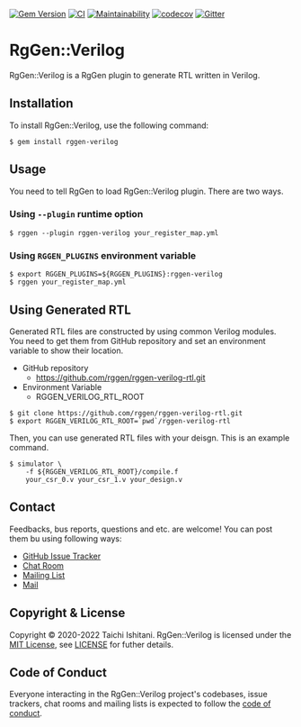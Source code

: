 [![Gem Version](https://badge.fury.io/rb/rggen-verilog.svg)](https://badge.fury.io/rb/rggen-verilog)
[![CI](https://github.com/rggen/rggen-verilog/workflows/CI/badge.svg)](https://github.com/rggen/rggen-verilog/actions?query=workflow%3ACI)
[![Maintainability](https://api.codeclimate.com/v1/badges/7a4090f4a7c21d29036c/maintainability)](https://codeclimate.com/github/rggen/rggen-verilog/maintainability)
[![codecov](https://codecov.io/gh/rggen/rggen-verilog/branch/master/graph/badge.svg)](https://codecov.io/gh/rggen/rggen-verilog)
[![Gitter](https://badges.gitter.im/rggen/rggen.svg)](https://gitter.im/rggen/rggen?utm_source=badge&utm_medium=badge&utm_campaign=pr-badge)

# RgGen::Verilog

RgGen::Verilog is a RgGen plugin to generate RTL written in Verilog.

## Installation

To install RgGen::Verilog, use the following command:

```
$ gem install rggen-verilog
```

## Usage

You need to tell RgGen to load RgGen::Verilog plugin. There are two ways.

### Using `--plugin` runtime option

```
$ rggen --plugin rggen-verilog your_register_map.yml
```

### Using `RGGEN_PLUGINS` environment variable

```
$ export RGGEN_PLUGINS=${RGGEN_PLUGINS}:rggen-verilog
$ rggen your_register_map.yml
```

## Using Generated RTL

Generated RTL files are constructed by using common Verilog modules.
You need to get them from GitHub repository and set an environment variable to show their location.

* GitHub repository
    * https://github.com/rggen/rggen-verilog-rtl.git
* Environment Variable
    * RGGEN_VERILOG_RTL_ROOT

```
$ git clone https://github.com/rggen/rggen-verilog-rtl.git
$ export RGGEN_VERILOG_RTL_ROOT=`pwd`/rggen-verilog-rtl
```

Then, you can use generated RTL files with your deisgn. This is an example command.

```
$ simulator \
    -f ${RGGEN_VERILOG_RTL_ROOT}/compile.f
    your_csr_0.v your_csr_1.v your_design.v
```

## Contact

Feedbacks, bus reports, questions and etc. are welcome! You can post them bu using following ways:

* [GitHub Issue Tracker](https://github.com/rggen/rggen-verilog/issues)
* [Chat Room](https://gitter.im/rggen/rggen)
* [Mailing List](https://groups.google.com/d/forum/rggen)
* [Mail](mailto:rggen@googlegroups.com)

## Copyright & License

Copyright &copy; 2020-2022 Taichi Ishitani. RgGen::Verilog is licensed under the [MIT License](https://opensource.org/licenses/MIT), see [LICENSE](LICENSE) for futher details.

## Code of Conduct

Everyone interacting in the RgGen::Verilog project's codebases, issue trackers, chat rooms and mailing lists is expected to follow the [code of conduct](https://github.com/rggen/rggen-verilog/blob/master/CODE_OF_CONDUCT.md).
